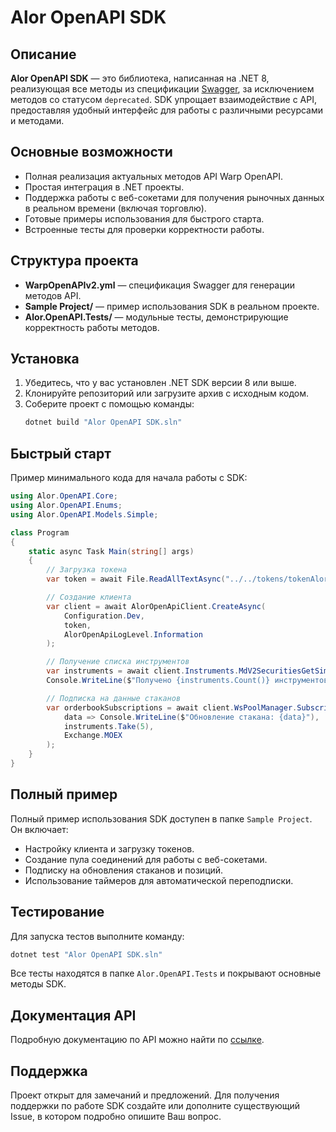 
# Alor OpenAPI SDK

## Описание

**Alor OpenAPI SDK** — это библиотека, написанная на .NET 8, реализующая все методы из спецификации [Swagger](https://alor.dev/rawdocs2/WarpOpenAPIv2.yml), за исключением методов со статусом `deprecated`. SDK упрощает взаимодействие с API, предоставляя удобный интерфейс для работы с различными ресурсами и методами.

## Основные возможности

- Полная реализация актуальных методов API Warp OpenAPI.
- Простая интеграция в .NET проекты.
- Поддержка работы с веб-сокетами для получения рыночных данных в реальном времени (включая торговлю).
- Готовые примеры использования для быстрого старта.
- Встроенные тесты для проверки корректности работы.

## Структура проекта

- **WarpOpenAPIv2.yml** — спецификация Swagger для генерации методов API.
- **Sample Project/** — пример использования SDK в реальном проекте.
- **Alor.OpenAPI.Tests/** — модульные тесты, демонстрирующие корректность работы методов.

## Установка

1. Убедитесь, что у вас установлен .NET SDK версии 8 или выше.
2. Клонируйте репозиторий или загрузите архив с исходным кодом.
3. Соберите проект с помощью команды:
   ```bash
   dotnet build "Alor OpenAPI SDK.sln"
   ```

## Быстрый старт

Пример минимального кода для начала работы с SDK:

```csharp
using Alor.OpenAPI.Core;
using Alor.OpenAPI.Enums;
using Alor.OpenAPI.Models.Simple;

class Program
{
    static async Task Main(string[] args)
    {
        // Загрузка токена
        var token = await File.ReadAllTextAsync("../../tokens/tokenAlorDev.txt");

        // Создание клиента
        var client = await AlorOpenApiClient.CreateAsync(
            Configuration.Dev, 
            token, 
            AlorOpenApiLogLevel.Information
        );

        // Получение списка инструментов
        var instruments = await client.Instruments.MdV2SecuritiesGetSimpleAsync(exchange: Exchange.MOEX);
        Console.WriteLine($"Получено {instruments.Count()} инструментов.");

        // Подписка на данные стаканов
        var orderbookSubscriptions = await client.WsPoolManager.Subscriptions.OrderBookGetAndSubscribeSimpleAsync(
            data => Console.WriteLine($"Обновление стакана: {data}"),
            instruments.Take(5),
            Exchange.MOEX
        );
    }
}
```

## Полный пример

Полный пример использования SDK доступен в папке `Sample Project`. Он включает:
- Настройку клиента и загрузку токенов.
- Создание пула соединений для работы с веб-сокетами.
- Подписку на обновления стаканов и позиций.
- Использование таймеров для автоматической переподписки.

## Тестирование

Для запуска тестов выполните команду:

```bash
dotnet test "Alor OpenAPI SDK.sln"
```

Все тесты находятся в папке `Alor.OpenAPI.Tests` и покрывают основные методы SDK.

## Документация API

Подробную документацию по API можно найти по [ссылке](https://alor.dev/docs/).

## Поддержка

Проект открыт для замечаний и предложений. Для получения поддержки по работе SDK создайте или дополните существующий Issue, в котором подробно опишите Ваш вопрос. 